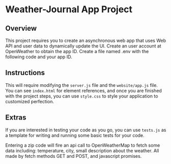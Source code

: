 # Weather-Journal App Project

## Overview
This project requires you to create an asynchronous web app that uses Web API and user data to dynamically update the UI. 
Create an user account at OpenWeather to obtain the app ID.
Create a file named .env with the following code and your app ID.
## Instructions
This will require modifying the `server.js` file and the `website/app.js` file. You can see `index.html` for element references, and once you are finished with the project steps, you can use `style.css` to style your application to customized perfection.

## Extras
If you are interested in testing your code as you go, you can use `tests.js` as a template for writing and running some basic tests for your code.

Entering a zip code will fire an api call to OpenWeatherMap to fetch some data including: temperature, city, small description about the weather.
All made by fetch methods GET and POST, and javascript promises.